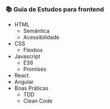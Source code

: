 ### :books: Guia de Estudos para frontend

- HTML
  - Semântica
  - Acessibilidade
- CSS
  - Flexbox
- Javascript
  - ES6
  - Promises
- React
- Angular
- Boas Práticas
  - TDD
  - Clean Code

